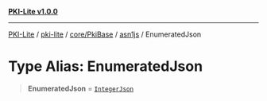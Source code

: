 [**PKI-Lite v1.0.0**](../../../../../../README.md)

---

[PKI-Lite](../../../../../../README.md) / [pki-lite](../../../../../README.md) / [core/PkiBase](../../../README.md) / [asn1js](../README.md) / EnumeratedJson

# Type Alias: EnumeratedJson

> **EnumeratedJson** = [`IntegerJson`](IntegerJson.md)
